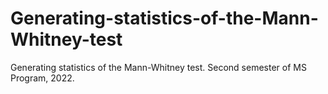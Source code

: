 # Generating-statistics-of-the-Mann-Whitney-test
Generating statistics of the Mann-Whitney test. Second semester of MS Program, 2022.
